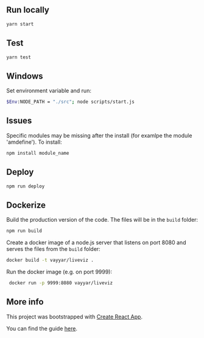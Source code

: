 
## Run locally

```bash
yarn start
```

## Test
```bash
yarn test
```

## Windows
Set environment variable and run:
```bash
$Env:NODE_PATH = "./src"; node scripts/start.js
```

## Issues
Specific modules may be missing after the install (for examlpe the module 'amdefine'). To install:
```bash
npm install module_name
```

## Deploy

```sh
npm run deploy
```

## Dockerize

Build the production version of the code. The files will be in the `build` folder:

```sh
npm run build
```

Create a docker image of a node.js server that listens on port 8080 and serves the files from the `build` folder:

```sh
docker build -t vayyar/liveviz .
```

Run the docker image (e.g. on port 9999):

```sh
 docker run -p 9999:8080 vayyar/liveviz
```

## More info

This project was bootstrapped with [Create React App](https://github.com/facebookincubator/create-react-app).

You can find the guide [here](https://github.com/facebookincubator/create-react-app/blob/master/packages/react-scripts/template/README.md).
